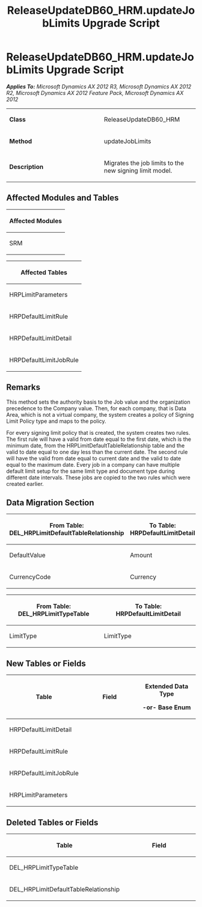 ﻿---
title: ReleaseUpdateDB60_HRM.updateJobLimits Upgrade Script
TOCTitle: ReleaseUpdateDB60_HRM.updateJobLimits Upgrade Script
ms:assetid: ad034c0b-705b-2225-1938-9d2c7b557926
ms:mtpsurl: https://msdn.microsoft.com/en-us/library/JJ686505(v=AX.60)
ms:contentKeyID: 49710459
ms.date: 05/18/2015
mtps_version: v=AX.60
---

# ReleaseUpdateDB60\_HRM.updateJobLimits Upgrade Script 


_**Applies To:** Microsoft Dynamics AX 2012 R3, Microsoft Dynamics AX 2012 R2, Microsoft Dynamics AX 2012 Feature Pack, Microsoft Dynamics AX 2012_

<table>
<colgroup>
<col style="width: 50%" />
<col style="width: 50%" />
</colgroup>
<tbody>
<tr class="odd">
<td><p><strong>Class</strong></p></td>
<td><p>ReleaseUpdateDB60_HRM</p></td>
</tr>
<tr class="even">
<td><p><strong>Method</strong></p></td>
<td><p>updateJobLimits</p></td>
</tr>
<tr class="odd">
<td><p><strong>Description</strong></p></td>
<td><p>Migrates the job limits to the new signing limit model.</p></td>
</tr>
</tbody>
</table>


## Affected Modules and Tables

<table>
<colgroup>
<col style="width: 100%" />
</colgroup>
<thead>
<tr class="header">
<th><p>Affected Modules</p></th>
</tr>
</thead>
<tbody>
<tr class="odd">
<td><p>SRM</p></td>
</tr>
</tbody>
</table>


<table>
<colgroup>
<col style="width: 100%" />
</colgroup>
<thead>
<tr class="header">
<th><p>Affected Tables</p></th>
</tr>
</thead>
<tbody>
<tr class="odd">
<td><p>HRPLimitParameters</p></td>
</tr>
<tr class="even">
<td><p>HRPDefaultLimitRule</p></td>
</tr>
<tr class="odd">
<td><p>HRPDefaultLimitDetail</p></td>
</tr>
<tr class="even">
<td><p>HRPDefaultLimitJobRule</p></td>
</tr>
</tbody>
</table>


## Remarks

This method sets the authority basis to the Job value and the organization precedence to the Company value. Then, for each company, that is Data Area, which is not a virtual company, the system creates a policy of Signing Limit Policy type and maps to the policy.

For every signing limit policy that is created, the system creates two rules. The first rule will have a valid from date equal to the first date, which is the minimum date, from the HRPLimitDefaultTableRelationship table and the valid to date equal to one day less than the current date. The second rule will have the valid from date equal to current date and the valid to date equal to the maximum date. Every job in a company can have multiple default limit setup for the same limit type and document type during different date intervals. These jobs are copied to the two rules which were created earlier.

## Data Migration Section

<table>
<colgroup>
<col style="width: 50%" />
<col style="width: 50%" />
</colgroup>
<thead>
<tr class="header">
<th><p>From Table: DEL_HRPLimitDefaultTableRelationship</p></th>
<th><p>To Table: HRPDefaultLimitDetail</p></th>
</tr>
</thead>
<tbody>
<tr class="odd">
<td><p>DefaultValue</p></td>
<td><p>Amount</p></td>
</tr>
<tr class="even">
<td><p>CurrencyCode</p></td>
<td><p>Currency</p></td>
</tr>
</tbody>
</table>


<table>
<colgroup>
<col style="width: 50%" />
<col style="width: 50%" />
</colgroup>
<thead>
<tr class="header">
<th><p>From Table: DEL_HRPLimitTypeTable</p></th>
<th><p>To Table: HRPDefaultLimitDetail</p></th>
</tr>
</thead>
<tbody>
<tr class="odd">
<td><p>LimitType</p></td>
<td><p>LimitType</p></td>
</tr>
</tbody>
</table>


## New Tables or Fields

<table>
<colgroup>
<col style="width: 33%" />
<col style="width: 33%" />
<col style="width: 33%" />
</colgroup>
<thead>
<tr class="header">
<th><p>Table</p></th>
<th><p>Field</p></th>
<th><p>Extended Data Type</p>
<p>-or- Base Enum</p></th>
</tr>
</thead>
<tbody>
<tr class="odd">
<td><p>HRPDefaultLimitDetail</p></td>
<td><p></p></td>
<td><p></p></td>
</tr>
<tr class="even">
<td><p>HRPDefaultLimitRule</p></td>
<td><p></p></td>
<td><p></p></td>
</tr>
<tr class="odd">
<td><p>HRPDefaultLimitJobRule</p></td>
<td><p></p></td>
<td><p></p></td>
</tr>
<tr class="even">
<td><p>HRPLimitParameters</p></td>
<td><p></p></td>
<td><p></p></td>
</tr>
</tbody>
</table>


## Deleted Tables or Fields

<table>
<colgroup>
<col style="width: 50%" />
<col style="width: 50%" />
</colgroup>
<thead>
<tr class="header">
<th><p>Table</p></th>
<th><p>Field</p></th>
</tr>
</thead>
<tbody>
<tr class="odd">
<td><p>DEL_HRPLimitTypeTable</p></td>
<td><p></p></td>
</tr>
<tr class="even">
<td><p>DEL_HRPLimitDefaultTableRelationship</p></td>
<td><p></p></td>
</tr>
</tbody>
</table>

  


